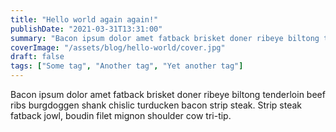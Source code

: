 ```yaml
---
title: "Hello world again again!"
publishDate: "2021-03-31T13:31:00"
summary: "Bacon ipsum dolor amet fatback brisket doner ribeye biltong tenderloin beef ribs burgdoggen shank chislic turducken bacon strip steak."
coverImage: "/assets/blog/hello-world/cover.jpg"
draft: false
tags: ["Some tag", "Another tag", "Yet another tag"]
---
```


Bacon ipsum dolor amet fatback brisket doner ribeye biltong tenderloin beef ribs burgdoggen shank chislic turducken bacon strip steak. Strip steak fatback jowl, boudin filet mignon shoulder cow tri-tip.
